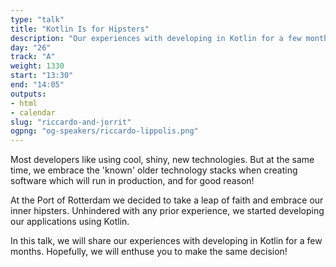```yaml
---
type: "talk"
title: "Kotlin Is for Hipsters"
description: "Our experiences with developing in Kotlin for a few months."
day: "26"
track: "A"
weight: 1330
start: "13:30"
end: "14:05"
outputs:
- html
- calendar
slug: "riccardo-and-jorrit"
ogpng: "og-speakers/riccardo-lippolis.png"
---
```


Most developers like using cool, shiny, new technologies. But at the same time, we embrace the 'known' older technology stacks when creating software which will run in production, and for good reason!

At the Port of Rotterdam we decided to take a leap of faith and embrace our inner hipsters. Unhindered with any prior experience, we started developing our applications using Kotlin.

In this talk, we will share our experiences with developing in Kotlin for a few months. Hopefully, we will enthuse you to make the same decision!

<!--
Most developers like using cool, shiny, new technologies. But at the same time, we embrace the 'known' older technology stacks when creating software which will run in production, and for good reason!

At the Port of Rotterdam we decided to take a leap of faith and embrace our inner hipsters. Unhindered with any prior experience, we started developing our applications using Kotlin.

In this talk, we will share our experiences with developing in Kotlin for a few months. Hopefully, we will enthuse you to make the same decision!

We have given this talk once before at the Rotterdam Java User Group in The Netherlands (see: https://www.meetup.com/nl-NL/RotterdamJUG/events/257702100/?eventId=257702100) for a crowd of +/- 30 people, together with a Kotlin workshop. The reactions were all positive!
-->

